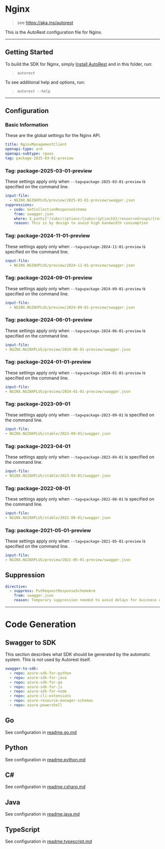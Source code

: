# Nginx

> see https://aka.ms/autorest

This is the AutoRest configuration file for Nginx.



---
## Getting Started
To build the SDK for Nginx, simply [Install AutoRest](https://aka.ms/autorest/install) and in this folder, run:

> `autorest`

To see additional help and options, run:

> `autorest --help`
---

## Configuration



### Basic Information
These are the global settings for the Nginx API.

``` yaml
title: NginxManagementClient
openapi-type: arm
openapi-subtype: rpaas
tag: package-2025-03-01-preview
```

### Tag: package-2025-03-01-preview

These settings apply only when `--tag=package-2025-03-01-preview` is specified on the command line.

```yaml $(tag) == 'package-2025-03-01-preview'
input-file:
  - NGINX.NGINXPLUS/preview/2025-03-01-preview/swagger.json
suppressions:
  - code: GetCollectionResponseSchema
    from: swagger.json
    where: $.paths["/subscriptions/{subscriptionId}/resourceGroups/{resourceGroupName}/providers/Nginx.NginxPlus/nginxDeployments/{deploymentName}/wafPolicies"]
    reason: This is by design to avoid high bandwidth consumption

```

### Tag: package-2024-11-01-preview

These settings apply only when `--tag=package-2024-11-01-preview` is specified on the command line.

```yaml $(tag) == 'package-2024-11-01-preview'
input-file:
  - NGINX.NGINXPLUS/preview/2024-11-01-preview/swagger.json
```

### Tag: package-2024-09-01-preview

These settings apply only when `--tag=package-2024-09-01-preview` is specified on the command line.

```yaml $(tag) == 'package-2024-09-01-preview'
input-file:
  - NGINX.NGINXPLUS/preview/2024-09-01-preview/swagger.json
```

### Tag: package-2024-06-01-preview

These settings apply only when `--tag=package-2024-06-01-preview` is specified on the command line.

``` yaml $(tag) == 'package-2024-06-01-preview'
input-file:
- NGINX.NGINXPLUS/preview/2024-06-01-preview/swagger.json
```


### Tag: package-2024-01-01-preview

These settings apply only when `--tag=package-2024-01-01-preview` is specified on the command line.

``` yaml $(tag) == 'package-2024-01-01-preview'
input-file:
- NGINX.NGINXPLUS/preview/2024-01-01-preview/swagger.json
```

### Tag: package-2023-09-01

These settings apply only when `--tag=package-2023-09-01` is specified on the command line.

``` yaml $(tag) == 'package-2023-09-01'
input-file:
- NGINX.NGINXPLUS/stable/2023-09-01/swagger.json
```


### Tag: package-2023-04-01

These settings apply only when `--tag=package-2023-04-01` is specified on the command line.

``` yaml $(tag) == 'package-2023-04-01'
input-file:
- NGINX.NGINXPLUS/stable/2023-04-01/swagger.json
```

### Tag: package-2022-08-01

These settings apply only when `--tag=package-2022-08-01` is specified on the command line.

``` yaml $(tag) == 'package-2022-08-01'
input-file:
- NGINX.NGINXPLUS/stable/2022-08-01/swagger.json
```

### Tag: package-2021-05-01-preview

These settings apply only when `--tag=package-2021-05-01-preview` is specified on the command line.

``` yaml $(tag) == 'package-2021-05-01-preview'
input-file:
- NGINX.NGINXPLUS/preview/2021-05-01-preview/swagger.json
```

## Suppression
``` yaml
directive:
  - suppress: PutRequestResponseSchemeArm
    from: swagger.json
    reason: Temporary suppression needed to avoid delays for business needs and maintain production timelines. It's also approved before in previous PR in private repo.
```    
---

# Code Generation

## Swagger to SDK

This section describes what SDK should be generated by the automatic system.
This is not used by Autorest itself.

``` yaml $(swagger-to-sdk)
swagger-to-sdk:
  - repo: azure-sdk-for-python
  - repo: azure-sdk-for-java
  - repo: azure-sdk-for-go
  - repo: azure-sdk-for-js
  - repo: azure-sdk-for-node
  - repo: azure-cli-extensions
  - repo: azure-resource-manager-schemas
  - repo: azure-powershell
```

## Go

See configuration in [readme.go.md](./readme.go.md)

## Python

See configuration in [readme.python.md](./readme.python.md)

## C#

See configuration in [readme.csharp.md](./readme.csharp.md)

## Java

See configuration in [readme.java.md](./readme.java.md)

## TypeScript

See configuration in [readme.typescript.md](./readme.typescript.md)
